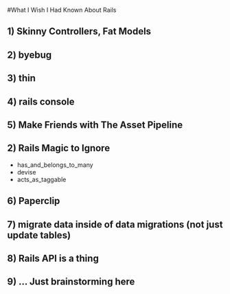 #What I Wish I Had Known About Rails

## 1) Skinny Controllers, Fat Models
## 2) byebug
## 3) thin
## 4) rails console
## 5) Make Friends with The Asset Pipeline
## 2) Rails Magic to Ignore
  * has_and_belongs_to_many
  * devise
  * acts_as_taggable

## 6) Paperclip
## 7) migrate data inside of data migrations (not just update tables)
## 8) Rails API is a thing
## 9) ... Just brainstorming here
